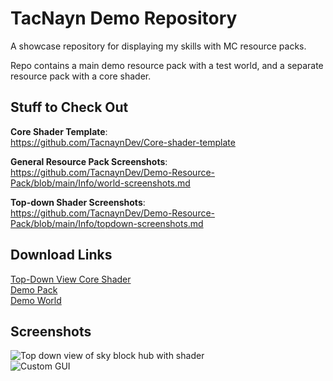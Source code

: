 # TacNayn Demo Repository
A showcase repository for displaying my skills with MC resource packs.

Repo contains a main demo resource pack with a test world, and a separate resource pack with a core shader. 

## Stuff to Check Out
**Core Shader Template**:  
https://github.com/TacnaynDev/Core-shader-template  
  
**General Resource Pack Screenshots**:  
https://github.com/TacnaynDev/Demo-Resource-Pack/blob/main/Info/world-screenshots.md  
  
**Top-down Shader Screenshots**:  
https://github.com/TacnaynDev/Demo-Resource-Pack/blob/main/Info/topdown-screenshots.md  
  
## Download Links
[Top-Down View Core Shader](https://github.com/TacnaynDev/Demo-Resource-Pack/blob/main/Info/Downloads/Topdown.zip?raw=true)  
[Demo Pack](https://github.com/TacnaynDev/Demo-Resource-Pack/blob/main/Info/Downloads/Demo%20Resource%20Pack.zip?raw=true)  
[Demo World](https://github.com/TacnaynDev/Demo-Resource-Pack/blob/main/Info/Downloads/Demo%20World.zip?raw=true)  
  
## Screenshots  
![Top down view of sky block hub with shader](https://github.com/TacnaynDev/Demo-Resource-Pack/blob/main/img/topdown1.jpg?raw=true)  
![Custom GUI](https://github.com/TacnaynDev/Demo-Resource-Pack/blob/main/img/1.png?raw=true)
